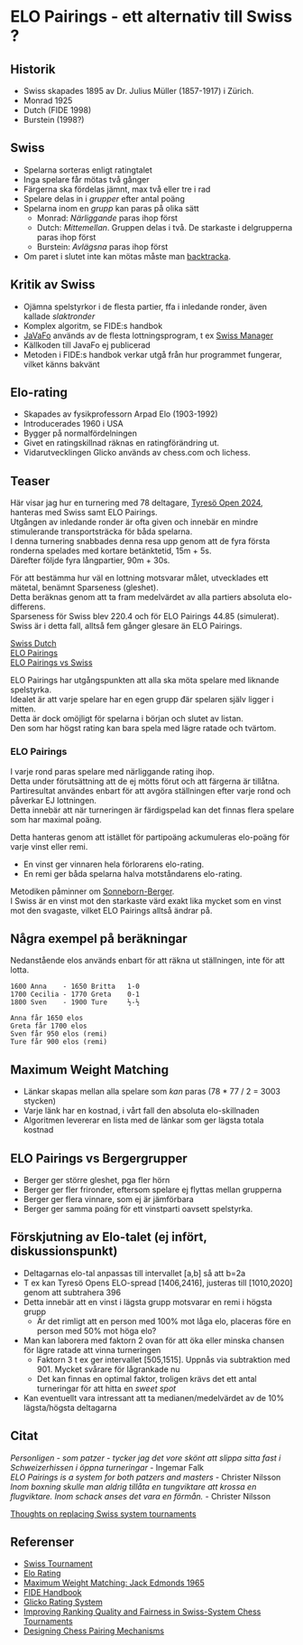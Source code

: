 # ELO Pairings - ett alternativ till Swiss ?

## Historik

* Swiss skapades 1895 av Dr. Julius Müller (1857-1917) i Zürich.
* Monrad 1925
* Dutch (FIDE 1998)
* Burstein (1998?)

## Swiss

* Spelarna sorteras enligt ratingtalet
* Inga spelare får mötas två gånger
* Färgerna ska fördelas jämnt, max två eller tre i rad
* Spelare delas in i *grupper* efter antal poäng
* Spelarna inom en *grupp* kan paras på olika sätt
  * Monrad: *Närliggande* paras ihop först
  * Dutch: *Mittemellan*. Gruppen delas i två. De starkaste i delgrupperna paras ihop först
  * Burstein: *Avlägsna* paras ihop först
* Om paret i slutet inte kan mötas måste man [backtracka](https://en.wikipedia.org/wiki/Backtracking).

## Kritik av Swiss
* Ojämna spelstyrkor i de flesta partier, ffa i inledande ronder, även kallade *slaktronder*
* Komplex algoritm, se FIDE:s handbok
* [JaVaFo](http://www.rrweb.org/javafo/aum/JaVaFo2_AUM.htm) används av de flesta lottningsprogram, t ex [Swiss Manager](https://swiss-manager.at/)
* Källkoden till JavaFo ej publicerad
* Metoden i FIDE:s handbok verkar utgå från hur programmet fungerar, vilket känns bakvänt

## Elo-rating

* Skapades av fysikprofessorn Arpad Elo (1903-1992)
* Introducerades 1960 i USA
* Bygger på normalfördelningen
* Givet en ratingskillnad räknas en ratingförändring ut.
* Vidarutvecklingen Glicko används av chess.com och lichess.

## Teaser

Här visar jag hur en turnering med 78 deltagare, [Tyresö Open 2024](https://member.schack.se/ShowTournamentServlet?id=13664&listingtype=2), hanteras med Swiss samt ELO Pairings.  
Utgången av inledande ronder är ofta given och innebär en mindre stimulerande transportsträcka för båda spelarna.  
I denna turnering snabbades denna resa upp genom att de fyra första ronderna spelades med kortare betänktetid, 15m + 5s.  
Därefter följde fyra långpartier, 90m + 30s.  

För att bestämma hur väl en lottning motsvarar målet, utvecklades ett mätetal, benämnt Sparseness (gleshet).  
Detta beräknas genom att ta fram medelvärdet av alla partiers absoluta elo-differens.  
Sparseness för Swiss blev 220.4 och för ELO Pairings 44.85 (simulerat).  
Swiss är i detta fall, alltså fem gånger glesare än ELO Pairings.

[Swiss Dutch](swiss.txt)  
[ELO Pairings](dense.txt)  
[ELO Pairings vs Swiss](https://docs.google.com/spreadsheets/d/1DHRnlp8Q6RnnG-gF-fg0liyS2zZINEF5typxI497JyE/edit?usp=sharing)

ELO Pairings har utgångspunkten att alla ska möta spelare med liknande spelstyrka.  
Idealet är att varje spelare har en egen grupp đär spelaren själv ligger i mitten.  
Detta är dock omöjligt för spelarna i början och slutet av listan.  
Den som har högst rating kan bara spela med lägre ratade och tvärtom.  

### ELO Pairings

I varje rond paras spelare med närliggande rating ihop.  
Detta under förutsättning att de ej mötts förut och att färgerna är tillåtna.  
Partiresultat användes enbart för att avgöra ställningen efter varje rond och påverkar EJ lottningen.  
Detta innebär att när turneringen är färdigspelad kan det finnas flera spelare som har maximal poäng.    

Detta hanteras genom att istället för partipoäng ackumuleras elo-poäng för varje vinst eller remi.

* En vinst ger vinnaren hela förlorarens elo-rating.
* En remi ger båda spelarna halva motståndarens elo-rating.

Metodiken påminner om [Sonneborn-Berger](https://en.wikipedia.org/wiki/Sonneborn%E2%80%93Berger_score).  
I Swiss är en vinst mot den starkaste värd exakt lika mycket som en vinst mot den svagaste, vilket ELO Pairings alltså ändrar på.

## Några exempel på beräkningar

Nedanstående elos används enbart för att räkna ut ställningen, inte för att lotta.  

```
1600 Anna    - 1650 Britta   1-0
1700 Cecilia - 1770 Greta    0-1
1800 Sven    - 1900 Ture     ½-½

Anna får 1650 elos
Greta får 1700 elos
Sven får 950 elos (remi)
Ture får 900 elos (remi)
```

## Maximum Weight Matching
* Länkar skapas mellan alla spelare som *kan* paras (78 * 77 / 2 = 3003 stycken)
* Varje länk har en kostnad, i vårt fall den absoluta elo-skillnaden
* Algoritmen levererar en lista med de länkar som ger lägsta totala kostnad

## ELO Pairings vs Bergergrupper
* Berger ger större gleshet, pga fler hörn
* Berger ger fler frironder, eftersom spelare ej flyttas mellan grupperna
* Berger ger flera vinnare, som ej är jämförbara
* Berger ger samma poäng för ett vinstparti oavsett spelstyrka.

## Förskjutning av Elo-talet (ej infört, diskussionspunkt)
* Deltagarnas elo-tal anpassas till intervallet [a,b] så att b=2a
* T ex kan Tyresö Opens ELO-spread [1406,2416], justeras till [1010,2020] genom att subtrahera 396
* Detta innebär att en vinst i lägsta grupp motsvarar en remi i högsta grupp
  * Är det rimligt att en person med 100% mot låga elo, placeras före en person med 50% mot höga elo?
* Man kan laborera med faktorn 2 ovan för att öka eller minska chansen för lägre ratade att vinna turneringen
  * Faktorn 3 t ex ger intervallet [505,1515]. Uppnås via subtraktion med 901. Mycket svårare för lågrankade nu
  * Det kan finnas en optimal faktor, troligen krävs det ett antal turneringar för att hitta en *sweet spot*
* Kan eventuellt vara intressant att ta medianen/medelvärdet av de 10% lägsta/högsta deltagarna

## Citat

*Personligen - som patzer - tycker jag det vore skönt att slippa sitta fast i Schweizerhissen i öppna turneringar* - Ingemar Falk  
*ELO Pairings is a system for both patzers and masters* - Christer Nilsson  
*Inom boxning skulle man aldrig tillåta en tungviktare att krossa en flugviktare. Inom schack anses det vara en förmån.* - Christer Nilsson  

[Thoughts on replacing Swiss system tournaments](https://www.chess.com/forum/view/general/thoughts-on-replacing-swiss-system-tournaments-with-mcmahon)


## Referenser

* [Swiss Tournament](https://en.wikipedia.org/wiki/Swiss-system_tournament)
* [Elo Rating](https://en.wikipedia.org/wiki/Elo_rating_system)
* [Maximum Weight Matching: Jack Edmonds 1965](https://en.wikipedia.org/wiki/Blossom_algorithm)
* [FIDE Handbook](https://handbook.fide.com)
* [Glicko Rating System](https://en.wikipedia.org/wiki/Glicko_rating_system)
* [Improving Ranking Quality and Fairness in Swiss-System Chess Tournaments](https://arxiv.org/html/2112.10522v2)
* [Designing Chess Pairing Mechanisms](https://real.mtak.hu/80729/7/jXaio4T11ygd57-77-86.pdf)
